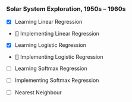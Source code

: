 ### Solar System Exploration, 1950s – 1960s

- [x] Learning Linear Regression 
- [] Implementing Linear Regression
- [x] Learning Logistic Regression
- [] Implementing Logistic Regression 
- [ ] Learning Softmax Regression
- [ ] Implementing Softmax Regression
- [ ] Nearest Neighbour


